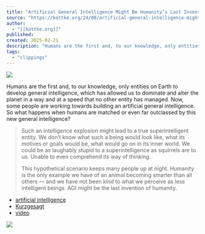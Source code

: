 ```yaml
---
title: "Artificial General Intelligence Might Be Humanity’s Last Invention"
source: "https://kottke.org/24/08/artificial-general-intelligence-might-be-humanitys-last-invention"
author:
  - "[[kottke.org]]"
published:
created: 2025-02-21
description: "Humans are the first and, to our knowledge, only entities on Earth to develop general intelligence, which has allowed us to domi"
tags:
  - "clippings"
---
```

![](https://www.youtube.com/watch?v=fa8k8IQ1_X0)

Humans are the first and, to our knowledge, only entities on Earth to develop general intelligence, which has allowed us to dominate and alter the planet in a way and at a speed that no other entity has managed. Now, some people are working towards building an artificial general intelligence. So what happens when humans are matched or even far outclassed by this new general intelligence?

> Such an intelligence explosion might lead to a true superintelligent entity. We don’t know what such a being would look like, what its motives or goals would be, what would go on in its inner world. We could be as laughably stupid to a superintelligence as squirrels are to us. Unable to even comprehend its way of thinking.
> 
> This hypothetical scenario keeps many people up at night. Humanity is the only example we have of an animal becoming smarter than all others — and we have not been kind to what we perceive as less intelligent beings. AGI might be the last invention of humanity.

- [artificial intelligence](https://kottke.org/tag/artificial%20intelligence)
- [Kurzgesagt](https://kottke.org/tag/Kurzgesagt)
- [video](https://kottke.org/tag/video)

![](https://youtu.be/L0MK7qz13bU?si=He7KhVy1aMJ6bfZK)
